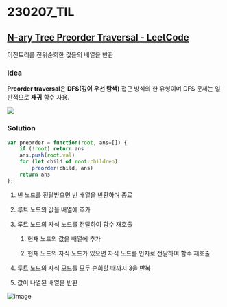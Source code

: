 # 230207_TIL

## [N-ary Tree Preorder Traversal - LeetCode](https://leetcode.com/problems/n-ary-tree-preorder-traversal/?envType=study-plan&id=level-1)

이진트리를 전위순회한 값들의 배열을 반환

### Idea

**Preorder traversal**은 **DFS(깊이 우선 탐색)** 접근 방식의 한 유형이며 DFS 문제는 일반적으로 **재귀** 함수 사용.

![](https://assets.leetcode.com/uploads/2018/10/12/narytreeexample.png)

### Solution

```js
var preorder = function(root, ans=[]) {
    if (!root) return ans
    ans.push(root.val)
    for (let child of root.children)
        preorder(child, ans)
    return ans
};
```

1. 빈 노드를 전달받으면 빈 배열을 반환하며 종료

2. 루트 노드의 값을 배열에 추가

3. 루트 노드의 자식 노드를 전달하여 함수 재호출 
   
   1. 현재 노드의 값을 배열에 추가
   
   2. 현재 노드의 자식 노드가 있으면 자식 노드를 인자로 전달하여 함수 재호출

4. 루트 노드의 자식 모드를 모두 순회할 때까지 3을 반복

5. 값이 나열된 배열을 반환

![image](https://user-images.githubusercontent.com/82589401/216237485-b4c9a3d5-5d73-49dd-bc7f-cb50b53b85af.png)
